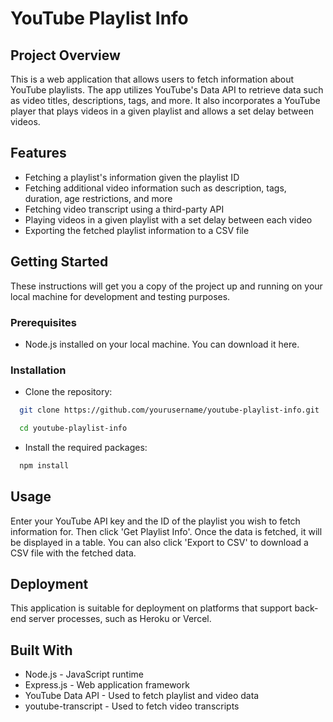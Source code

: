# YouTube Playlist Info

## Project Overview

This is a web application that allows users to fetch information about YouTube playlists. The app utilizes YouTube's Data API to retrieve data such as video titles, descriptions, tags, and more. It also incorporates a YouTube player that plays videos in a given playlist and allows a set delay between videos.

## Features

- Fetching a playlist's information given the playlist ID
- Fetching additional video information such as description, tags, duration, age restrictions, and more
- Fetching video transcript using a third-party API
- Playing videos in a given playlist with a set delay between each video
- Exporting the fetched playlist information to a CSV file

## Getting Started

These instructions will get you a copy of the project up and running on your local machine for development and testing purposes.

### Prerequisites

- Node.js installed on your local machine. You can download it here.

### Installation

- Clone the repository:

```bash
  git clone https://github.com/yourusername/youtube-playlist-info.git
```

```bash
  cd youtube-playlist-info
```

- Install the required packages:

```bash
  npm install
```

## Usage

Enter your YouTube API key and the ID of the playlist you wish to fetch information for. Then click 'Get Playlist Info'. Once the data is fetched, it will be displayed in a table. You can also click 'Export to CSV' to download a CSV file with the fetched data.

## Deployment

This application is suitable for deployment on platforms that support back-end server processes, such as Heroku or Vercel.

## Built With

- Node.js - JavaScript runtime
- Express.js - Web application framework
- YouTube Data API - Used to fetch playlist and video data
- youtube-transcript - Used to fetch video transcripts
